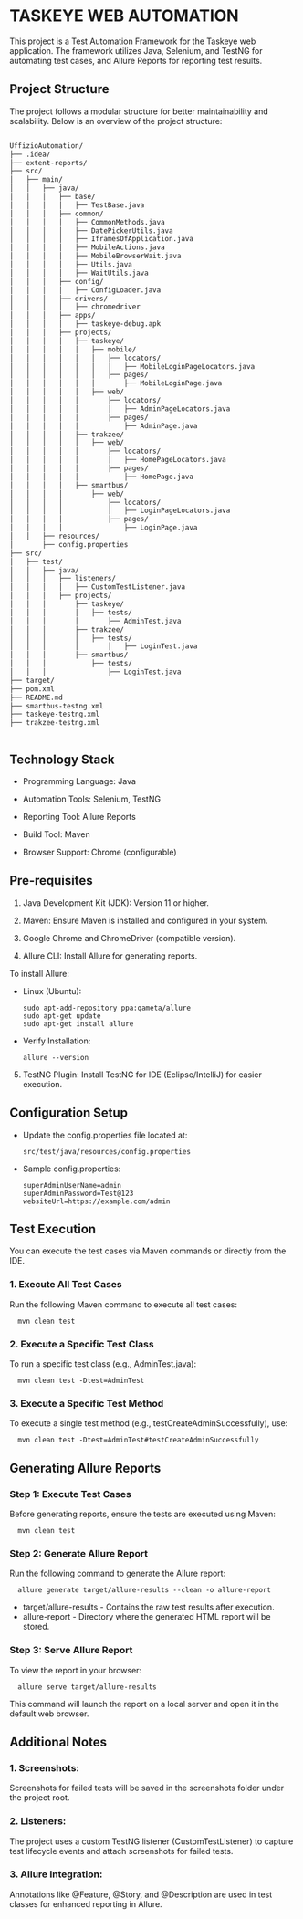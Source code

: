 
# TASKEYE WEB AUTOMATION

This project is a Test Automation Framework for the Taskeye web application. The framework utilizes Java, Selenium, and TestNG for automating test cases, and Allure Reports for reporting test results.

## Project Structure

The project follows a modular structure for better maintainability and scalability. Below is an overview of the project structure:

```bash

UffizioAutomation/
├── .idea/
├── extent-reports/
├── src/
│   ├── main/
│   │   ├── java/
│   │   │   ├── base/
│   │   │   │   ├── TestBase.java
│   │   │   ├── common/
│   │   │   │   ├── CommonMethods.java
│   │   │   │   ├── DatePickerUtils.java
│   │   │   │   ├── IframesOfApplication.java
│   │   │   │   ├── MobileActions.java
│   │   │   │   ├── MobileBrowserWait.java
│   │   │   │   ├── Utils.java
│   │   │   │   ├── WaitUtils.java
│   │   │   ├── config/
│   │   │   │   ├── ConfigLoader.java
│   │   │   ├── drivers/
│   │   │   │   ├── chromedriver
│   │   │   ├── apps/
│   │   │   │   ├── taskeye-debug.apk
│   │   │   ├── projects/
│   │   │   │   ├── taskeye/
│   │   │   │   │   ├── mobile/
│   │   │   │   │   │   ├── locators/
│   │   │   │   │   │   │   ├── MobileLoginPageLocators.java
│   │   │   │   │   │   ├── pages/
│   │   │   │   │   │       ├── MobileLoginPage.java
│   │   │   │   │   ├── web/
│   │   │   │   │       ├── locators/
│   │   │   │   │       │   ├── AdminPageLocators.java
│   │   │   │   │       ├── pages/
│   │   │   │   │           ├── AdminPage.java
│   │   │   │   ├── trakzee/
│   │   │   │   │   ├── web/
│   │   │   │   │       ├── locators/
│   │   │   │   │       │   ├── HomePageLocators.java
│   │   │   │   │       ├── pages/
│   │   │   │   │           ├── HomePage.java
│   │   │   │   ├── smartbus/
│   │   │   │       ├── web/
│   │   │   │           ├── locators/
│   │   │   │           │   ├── LoginPageLocators.java
│   │   │   │           ├── pages/
│   │   │   │               ├── LoginPage.java
│   │   ├── resources/
│       ├── config.properties
├── src/
│   ├── test/
│   │   ├── java/
│   │   │   ├── listeners/
│   │   │   │   ├── CustomTestListener.java
│   │   │   ├── projects/
│   │   │       ├── taskeye/
│   │   │       │   ├── tests/
│   │   │       │       ├── AdminTest.java
│   │   │       ├── trakzee/
│   │   │       │   ├── tests/
│   │   │       │       │   ├── LoginTest.java
│   │   │       ├── smartbus/
│   │   │           ├── tests/
│   │   │               ├── LoginTest.java
├── target/
├── pom.xml
├── README.md
├── smartbus-testng.xml
├── taskeye-testng.xml
├── trakzee-testng.xml



```
## Technology Stack

- Programming Language: Java

- Automation Tools: Selenium, TestNG

- Reporting Tool: Allure Reports

- Build Tool: Maven

- Browser Support: Chrome (configurable)


## Pre-requisites

  1. Java Development Kit (JDK): Version 11 or higher.

  2. Maven: Ensure Maven is installed and configured in your system.

  3. Google Chrome and ChromeDriver (compatible version).

  4. Allure CLI: Install Allure for generating reports.

To install Allure:

- Linux (Ubuntu):

      sudo apt-add-repository ppa:qameta/allure
      sudo apt-get update
      sudo apt-get install allure
  
- Verify Installation:

      allure --version
    
5. TestNG Plugin: Install TestNG for IDE (Eclipse/IntelliJ) for easier execution.
  

## Configuration Setup

- Update the config.properties file located at:

      src/test/java/resources/config.properties

- Sample config.properties:

      superAdminUserName=admin
      superAdminPassword=Test@123
      websiteUrl=https://example.com/admin


## Test Execution

You can execute the test cases via Maven commands or directly from the IDE.

### 1. Execute All Test Cases
Run the following Maven command to execute all test cases:

      mvn clean test

### 2. Execute a Specific Test Class
To run a specific test class (e.g., AdminTest.java):

      mvn clean test -Dtest=AdminTest

### 3. Execute a Specific Test Method
To execute a single test method (e.g., testCreateAdminSuccessfully), use:

      mvn clean test -Dtest=AdminTest#testCreateAdminSuccessfully


## Generating Allure Reports

### Step 1: Execute Test Cases
Before generating reports, ensure the tests are executed using Maven:
      
      mvn clean test

### Step 2: Generate Allure Report
Run the following command to generate the Allure report:

      allure generate target/allure-results --clean -o allure-report

- target/allure-results - Contains the raw test results after execution.
- allure-report - Directory where the generated HTML report will be stored.

### Step 3: Serve Allure Report
To view the report in your browser:

      allure serve target/allure-results
This command will launch the report on a local server and open it in the default web browser.

## Additional Notes

### 1. Screenshots:
Screenshots for failed tests will be saved in the screenshots folder under the project root.

### 2. Listeners:
The project uses a custom TestNG listener (CustomTestListener) to capture test lifecycle events and attach screenshots for failed tests.

### 3. Allure Integration:
Annotations like @Feature, @Story, and @Description are used in test classes for enhanced reporting in Allure.


